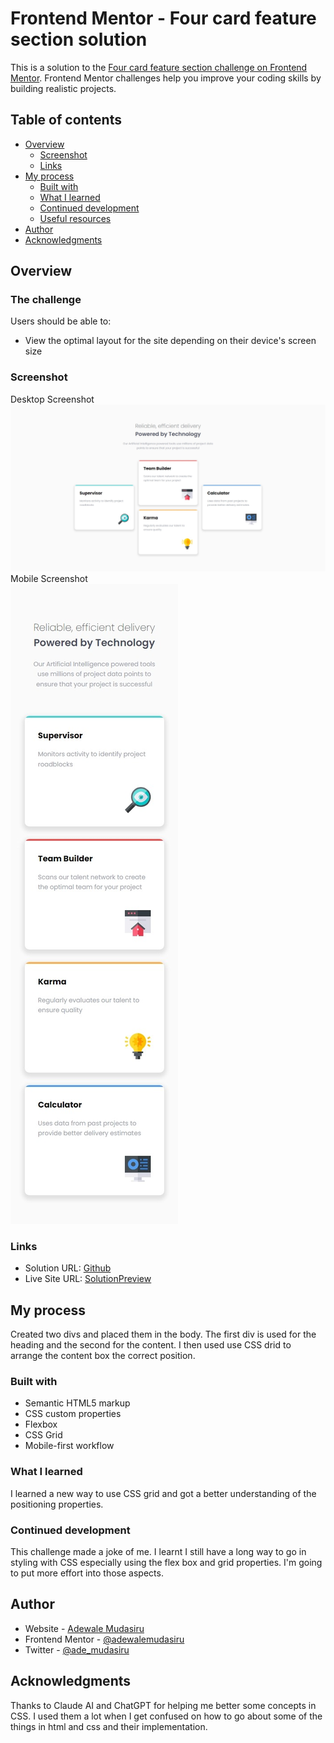 # Frontend Mentor - Four card feature section solution

This is a solution to the [Four card feature section challenge on Frontend Mentor](https://www.frontendmentor.io/challenges/four-card-feature-section-weK1eFYK). Frontend Mentor challenges help you improve your coding skills by building realistic projects. 

 ## Table of contents

- [Overview](#overview)
  - [Screenshot](#screenshot)
  - [Links](#links)
- [My process](#my-process)
  - [Built with](#built-with)
  - [What I learned](#what-i-learned)
  - [Continued development](#continued-development)
  - [Useful resources](#useful-resources)
- [Author](#author)
- [Acknowledgments](#acknowledgments)

## Overview

### The challenge

Users should be able to:

- View the optimal layout for the site depending on their device's screen size

### Screenshot

Desktop Screenshot
![Desktop Screenshot](./screenshots/desktop.jpeg)
Mobile Screenshot <br />
![Mobile Screenshot](./screenshots/mobile.jpeg)

### Links

- Solution URL: [Github](https://github.com/adewalemudasiru/Four-card-feature-section-solution)
- Live Site URL: [SolutionPreview](https://adewalemudasiru.github.io/Four-card-feature-section-solution/)

## My process

Created two divs and placed them in the body. The first div is used for the heading and the second for the content. I then used use CSS drid to arrange the content box the correct position.

### Built with

- Semantic HTML5 markup
- CSS custom properties
- Flexbox
- CSS Grid
- Mobile-first workflow

### What I learned

I learned a new way to use CSS grid and got a better understanding of the positioning properties.

### Continued development

This challenge made a joke of me. I learnt I still have a long way to go in styling with CSS especially using the flex box and grid properties. I'm going to put more effort into those aspects. 

## Author

- Website - [Adewale Mudasiru](https://github.com/adewalemudasiru)
- Frontend Mentor - [@adewalemudasiru](https://www.frontendmentor.io/profile/adewalemudasiru)
- Twitter - [@ade_mudasiru](https://www.twitter.com/ade_mudasiru)

## Acknowledgments

Thanks to Claude AI and ChatGPT for helping me better some concepts in CSS. I used them a lot when I get confused on how to go about some of the things in html and css and their implementation.
